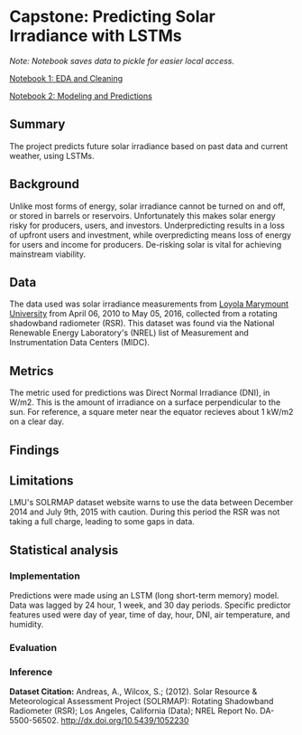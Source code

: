 # Capstone: Predicting Solar Irradiance with LSTMs

*Note: Notebook saves data to pickle for easier local access.*

[Notebook 1: EDA and Cleaning](https://github.com/samchaaa/capstone_3_notebook/blob/master/1_EDA%20and%20Cleaning.ipynb)

[Notebook 2: Modeling and Predictions](https://github.com/samchaaa/capstone_3_notebook/blob/master/2_Modeling%20and%20Predictions.ipynb)

## Summary
The project predicts future solar irradiance based on past data and current weather, using LSTMs.

## Background
Unlike most forms of energy, solar irradiance cannot be turned on and off, or stored in barrels or reservoirs. Unfortunately this makes solar energy risky for producers, users, and investors. Underpredicting results in a loss of upfront users and investment, while overpredicting means loss of energy for users and income for producers. De-risking solar is vital for achieving mainstream viability.

## Data
The data used was solar irradiance measurements from [Loyola Marymount University](https://midcdmz.nrel.gov/apps/go2url.pl?site=LMU_) from April 06, 2010 to May 05, 2016, collected from a rotating shadowband radiometer (RSR). This dataset was found via the National Renewable Energy Laboratory's (NREL) list of Measurement and Instrumentation Data Centers (MIDC).

## Metrics
The metric used for predictions was Direct Normal Irradiance (DNI), in W/m2. This is the amount of irradiance on a surface perpendicular to the sun. For reference, a square meter near the equator recieves about 1 kW/m2 on a clear day.

## Findings


## Limitations
LMU's SOLRMAP dataset website warns to use the data between December 2014 and July 9th, 2015 with caution. During this period the RSR was not taking a full charge, leading to some gaps in data.

## Statistical analysis

### Implementation
Predictions were made using an LSTM (long short-term memory) model. Data was lagged by 24 hour, 1 week, and 30 day periods. Specific predictor features used were day of year, time of day, hour, DNI, air temperature, and humidity.

### Evaluation

### Inference

**Dataset Citation:**
Andreas, A., Wilcox, S.; (2012). Solar Resource & Meteorological Assessment Project (SOLRMAP): Rotating Shadowband Radiometer (RSR); Los Angeles, California (Data); NREL Report No. DA-5500-56502. http://dx.doi.org/10.5439/1052230
